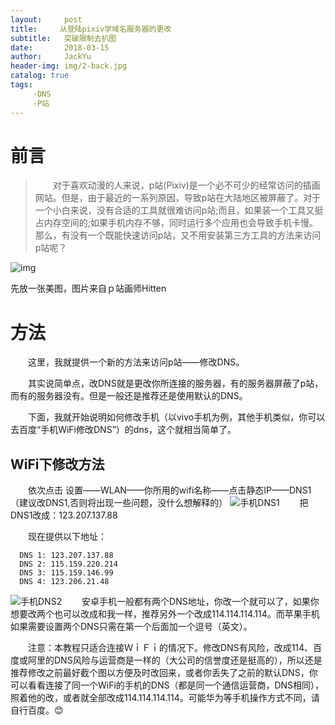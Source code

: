 ```yaml
---
layout:     post
title:     从登陆pixiv学域名服务器的更改
subtitle:   突破限制去扒图
date:       2018-03-15
author:     JackYu
header-img: img/2-back.jpg
catalog: true
tags:
     -DNS
     -P站
---
```



# 前言
> 　　对于喜欢动漫的人来说，p站(Pixiv)是一个必不可少的经常访问的插画网站。但是，由于最近的一系列原因，导致p站在大陆地区被屏蔽了。对于一个小白来说，没有合适的工具就很难访问p站;而且，如果装一个工具又挺占内存空间的;如果手机内存不够，同时运行多个应用也会导致手机卡慢。那么，有没有一个既能快速访问p站，又不用安装第三方工具的方法来访问p站呢？

![img](https://raw.githubusercontent.com/jackyu0915/jackyu0915.github.io/master/img/2-3.jpg)

先放一张美图，图片来自ｐ站画师Hitten


# 方法
　　这里，我就提供一个新的方法来访问p站——修改DNS。

 　　其实说简单点，改DNS就是更改你所连接的服务器，有的服务器屏蔽了p站，而有的服务器没有。但是一般还是推荐还是使用默认的DNS。

　　下面，我就开始说明如何修改手机（以vivo手机为例，其他手机类似，你可以去百度“手机WiFi修改DNS”）的dns，这个就相当简单了。
## WiFi下修改方法
　　依次点击 设置——WLAN——你所用的wifi名称——点击静态IP——DNS1（建议改DNS1,否则将出现一些问题，没什么想解释的）
![手机DNS1](https://raw.githubusercontent.com/jackyu0915/jackyu0915.github.io/master/img/2-1.jpg)
　　把DNS1改成：123.207.137.88

　　现在提供以下地址：

      DNS 1: 123.207.137.88
      DNS 2: 115.159.220.214 
      DNS 3: 115.159.146.99
      DNS 4: 123.206.21.48
![手机DNS2](https://raw.githubusercontent.com/jackyu0915/jackyu0915.github.io/master/img/2-2.jpg)
　　安卓手机一般都有两个DNS地址，你改一个就可以了，如果你想要改两个也可以改成和我一样，推荐另外一个改成114.114.114.114。而苹果手机如果需要设置两个DNS只需在第一个后面加一个逗号（英文）。

　　注意：本教程只适合连接ＷｉＦｉ的情况下。修改DNS有风险，改成114、百度或阿里的DNS风险与运营商是一样的（大公司的信誉度还是挺高的），所以还是推荐修改之前最好截个图以方便及时改回来，或者你丢失了之前的默认DNS，你可以看看连接了同一个WiFi的手机的DNS（都是同一个通信运营商，DNS相同），照着他的改，或者就全部改成114.114.114.114。可能华为等手机操作方式不同，请自行百度。😊
  
<div align="center"><iframe class="video_iframe" data-vidtype="2" allowfullscreen="" frameborder="0" data-ratio="0.5666666666666667" data-w="272" data-src="https://v.qq.com/iframe/preview.html?vid=i13263vmnf7&amp;width=500&amp;height=375&amp;auto=0"></div>

　　上面介绍的是我最开始 简陋方法 ，只适用于手机连接WiFi的情况，那么在手机用移动网络甚至是使用电脑的情况该怎么办呢。下面我将介绍前者，至于在电脑上怎么办有点小小的复杂，请在下方留言，我将给你回答。
## 任意情况下
　　你需要去下载一款app——DNS changer（iOS上是DNS Override，你需要去借一个美国区的账号），大部分应用商店没有，你可以去apkpure下载。下载好了之后打开该应用，像如下图配置就好了。上面提供了4个地址，你随便填两个就好了。

# 写在最后
　　写在最后，我出这个教程不仅仅是为了登陆ｐ站，DNS还有很多等待着你的发现。如果改DNS主要是为了登陆p站的话，那这样对我来说是真的有点太麻烦了（还要去找DNS地址）。想要学习更多的DNS有关知识，请点击阅读原文，或者去百度一下（推荐用谷歌浏览器，不要使用360浏览器等，具体原因就不讲了）。

　　本文来自[jackyu分享者](http://mp.weixin.qq.com/s/S7XLwA0pxhmrmHqMEhfSYQ)
  
<div align="center"><img width="344" height="344" src="https://raw.githubusercontent.com/jackyu0915/jackyu0915.github.io/master/img/gzhewm.jpg"/></div>

<center>(欢迎扫描上方二维码关注我)</center>
